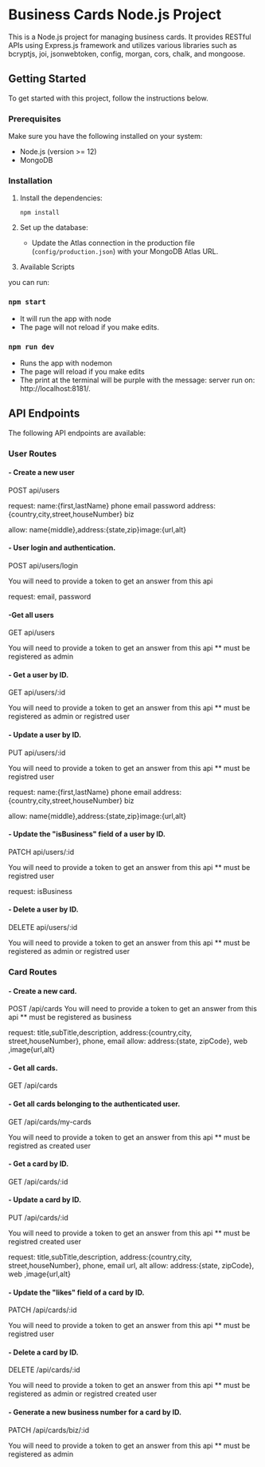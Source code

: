 # Business Cards Node.js Project

This is a Node.js project for managing business cards. It provides RESTful APIs using Express.js framework and utilizes various libraries such as bcryptjs, joi, jsonwebtoken, config, morgan, cors, chalk, and mongoose.

## Getting Started

To get started with this project, follow the instructions below.

### Prerequisites

Make sure you have the following installed on your system:

- Node.js (version >= 12)
- MongoDB

### Installation

1. Install the dependencies:

   ```
   npm install
   ```

2. Set up the database:

   - Update the Atlas connection in the production file (`config/production.json`) with your MongoDB Atlas URL.

3. Available Scripts

you can run:

### `npm start`

- It will run the app with node
- The page will not reload if you make edits.

### `npm run dev`

- Runs the app with nodemon
- The page will reload if you make edits
- The print at the terminal will be purple with the message:
  server run on: http://localhost:8181/.

## API Endpoints

The following API endpoints are available:

### User Routes

#### - Create a new user

POST api/users

request:
name:{first,lastName}
phone
email
password
address:{country,city,street,houseNumber}
biz

allow:
name{middle},address:{state,zip}image:{url,alt}

#### - User login and authentication.

POST api/users/login

You will need to provide a token to get an answer from this api

request:
email, password

#### -Get all users

GET api/users

You will need to provide a token to get an answer from this api
\*\* must be registered as admin

#### - Get a user by ID.

GET api/users/:id

You will need to provide a token to get an answer from this api
\*\* must be registered as admin or registred user

#### - Update a user by ID.

PUT api/users/:id

You will need to provide a token to get an answer from this api
\*\* must be registred user

request:
name:{first,lastName}
phone
email
address:{country,city,street,houseNumber}
biz

allow:
name{middle},address:{state,zip}image:{url,alt}

#### - Update the "isBusiness" field of a user by ID.

PATCH api/users/:id

You will need to provide a token to get an answer from this api
\*\* must be registred user

request:
isBusiness

#### - Delete a user by ID.

DELETE api/users/:id

You will need to provide a token to get an answer from this api
\*\* must be registered as admin or registred user

### Card Routes

#### - Create a new card.

POST /api/cards
You will need to provide a token to get an answer from this api
\*\* must be registered as business

request:
title,subTitle,description, address:{country,city, street,houseNumber}, phone, email
allow: address:{state, zipCode}, web ,image{url,alt}

#### - Get all cards.

GET /api/cards

#### - Get all cards belonging to the authenticated user.

GET /api/cards/my-cards

You will need to provide a token to get an answer from this api
\*\* must be registred as created user

#### - Get a card by ID.

GET /api/cards/:id

#### - Update a card by ID.

PUT /api/cards/:id

You will need to provide a token to get an answer from this api
\*\* must be registred created user

request:
title,subTitle,description, address:{country,city, street,houseNumber}, phone, email url, alt
allow: address:{state, zipCode}, web ,image{url,alt}

#### - Update the "likes" field of a card by ID.

PATCH /api/cards/:id

You will need to provide a token to get an answer from this api
\*\* must be registred user

#### - Delete a card by ID.

DELETE /api/cards/:id

You will need to provide a token to get an answer from this api
\*\* must be registered as admin or registred created user

#### - Generate a new business number for a card by ID.

PATCH /api/cards/biz/:id

You will need to provide a token to get an answer from this api
\*\* must be registered as admin
